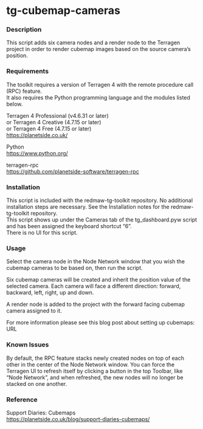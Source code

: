 # tg-cubemap-cameras

### Description
This script adds six camera nodes and a render node to the Terragen project in order to render cubemap images based on the source camera’s position.

### Requirements
The toolkit requires a version of Terragen 4 with the remote procedure call (RPC) feature. <br>
It also requires the Python programming language and the modules listed below. <br>

Terragen 4 Professional (v4.6.31 or later) <br>
or Terragen 4 Creative (4.7.15 or later) <br>
or Terragen 4 Free (4.7.15 or later) <br>
https://planetside.co.uk/ <br>

Python <br>
https://www.python.org/ <br>

terragen-rpc <br>
https://github.com/planetside-software/terragen-rpc <br>

### Installation
This script is included with the redmaw-tg-toolkit repository.  No additional installation steps are necessary.  See the Installation notes for the redmaw-tg-toolkit repository. <br>
This script shows up under the Cameras tab of the tg_dashboard.pyw script and has been assigned the keyboard shortcut “6”. <br>
There is no UI for this script. <br>

### Usage
Select the camera node in the Node Network window that you wish the cubemap cameras to be based on, then run the script.<br>

Six cubemap cameras will be created and inherit the position value of the selected camera. Each camera will face a different direction: forward, backward, left, right, up and down. <br>

A render node is added to the project with the forward facing cubemap camera assigned to it. <br>

For more information please see this blog post about setting up cubemaps: URL <br>

### Known Issues
By default, the RPC feature stacks newly created nodes on top of each other in the center of the Node Network window.  You can force the Terragen UI to refresh itself by clicking a button in the top Toolbar, like “Node Network”, and when refreshed, the new nodes will no longer be stacked on one another.

### Reference
Support Diaries: Cubemaps <br>
https://planetside.co.uk/blog/support-diaries-cubemaps/